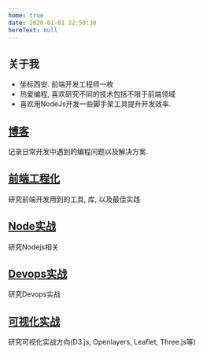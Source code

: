 ```yaml
---
home: true
date: 2020-01-01 22:50:30
heroText: null
---
```


## 关于我
- 坐标西安. 前端开发工程师一枚
- 热爱编程, 喜欢研究不同的技术包括不限于前端领域
- 喜欢用NodeJs开发一些脚手架工具提升开发效率.

## [博客](/blog/)
记录日常开发中遇到的编程问题以及解决方案.

## [前端工程化](/frontend-engineering/)
研究前端开发用到的工具, 库, 以及最佳实践

## [Node实战](/node-practice/)
研究Nodejs相关

## [Devops实战](/devops-practice/)
研究Devops实战

## [可视化实战](/visualization-practice/)
研究可视化实战方向(D3.js, Openlayers, Leaflet, Three.js等)